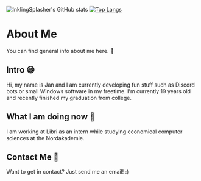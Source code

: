 ![InklingSplasher's GitHub stats](https://github-readme-stats.vercel.app/api?username=inklingsplasher&show_icons=true&theme=omni)
[![Top Langs](https://github-readme-stats.vercel.app/api/top-langs/?username=inklingsplasher&theme=omni&layout=compact)](https://github.com/anuraghazra/github-readme-stats)

# About Me
You can find general info about me here. 💖

## Intro 😄
Hi, my name is Jan and I am currently developing fun stuff such as Discord bots or small Windows software in my freetime. 
I'm currently 19 years old and recently finished my graduation from college.

## What I am doing now 💼
I am working at Libri as an intern while studying economical computer sciences at the Nordakademie.

## Contact Me 📲
Want to get in contact? Just send me an email! :)
